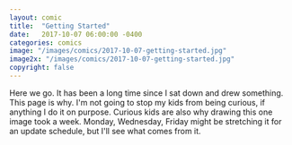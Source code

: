 ```yaml
---
layout: comic
title:  "Getting Started"
date:   2017-10-07 06:00:00 -0400
categories: comics
image: "/images/comics/2017-10-07-getting-started.jpg"
image2x: "/images/comics/2017-10-07-getting-started.jpg"
copyright: false
---
```


Here we go. It has been a long time since I sat down and drew something. This page is why. I'm not going to stop my kids from being curious, if anything I do it on purpose. Curious kids are also why drawing this one image took a week. Monday, Wednesday, Friday might be stretching it for an update schedule, but I'll see what comes from it. 
